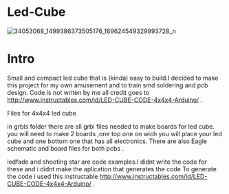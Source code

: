 # Led-Cube

![34053068_1499386373505176_169624549329993728_n](https://user-images.githubusercontent.com/30388414/40851342-6bceb6f2-65c7-11e8-82b1-2a388cab09af.jpg)

# **Intro**

Small and compact led cube that is (kinda) easy to build.I decided to make this project for my own amusement and to train smd soldering and pcb design. Code is not writen by me all credit goes to http://www.instructables.com/id/LED-CUBE-CODE-4x4x4-Arduino/ .

Files for 4x4x4 led cube

in grbls folder there are all grbl files needed to make boards for led cube.
you will need to make 2 boards ,one top one on wich you will place your led cube and one bottom one that has all electronics.
There are also Eagle schematic and board files for both pcbs .

ledfade and shooting star are code examples.I didnt write the code for these and i didnt make the aplication that generates the code 
To generate the code i used this instructable http://www.instructables.com/id/LED-CUBE-CODE-4x4x4-Arduino/ .
